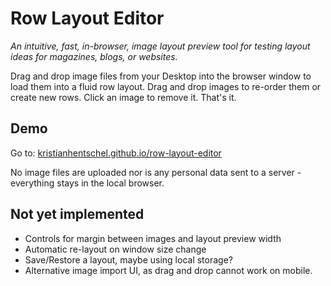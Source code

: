 # Row Layout Editor

_An intuitive, fast, in-browser, image layout preview tool for testing layout ideas for magazines, blogs, or websites._

Drag and drop image files from your Desktop into the browser window to load them into a fluid row layout. Drag and drop images to re-order them or create new rows. Click an image to remove it. That's it.

## Demo

Go to: [kristianhentschel.github.io/row-layout-editor](http://kristianhentschel.github.io/row-layout-editor/)

No image files are uploaded nor is any personal data sent to a server - everything stays in the local browser.


## Not yet implemented

* Controls for margin between images and layout preview width
* Automatic re-layout on window size change
* Save/Restore a layout, maybe using local storage?
* Alternative image import UI, as drag and drop cannot work on mobile.
